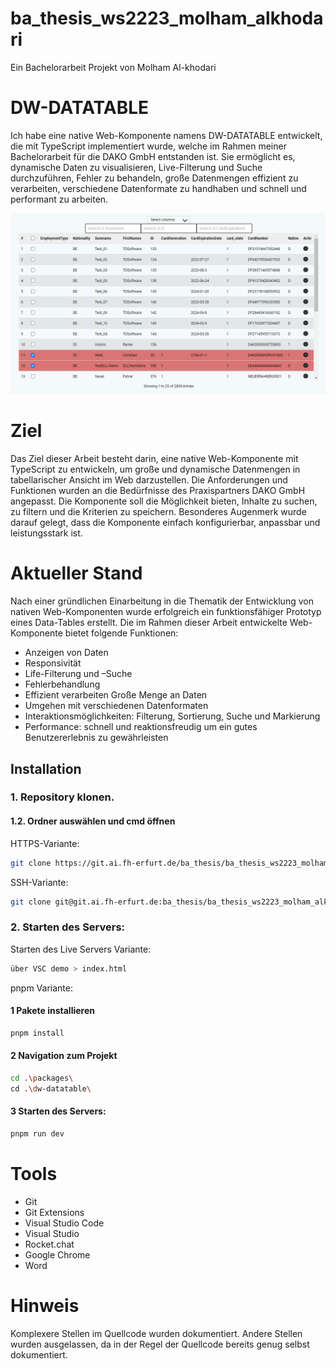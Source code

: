 # ba_thesis_ws2223_molham_alkhodari

Ein Bachelorarbeit Projekt von Molham Al-khodari

# DW-DATATABLE

Ich habe eine native Web-Komponente namens DW-DATATABLE entwickelt, die mit TypeScript implementiert wurde, welche im Rahmen meiner Bachelorarbeit für die DAKO GmbH entstanden ist. Sie ermöglicht es, dynamische Daten zu visualisieren, Live-Filterung und Suche durchzuführen, Fehler zu behandeln, große Datenmengen effizient zu verarbeiten, verschiedene Datenformate zu handhaben und schnell und performant zu arbeiten.

![DW-DATATABLE](documentation/DW-DATATABLE.png)

# Ziel

Das Ziel dieser Arbeit besteht darin, eine native Web-Komponente mit TypeScript zu entwickeln, um große und dynamische Datenmengen in
tabellarischer Ansicht im Web darzustellen. Die Anforderungen und Funktionen wurden an die Bedürfnisse des Praxispartners DAKO GmbH angepasst. Die
Komponente soll die Möglichkeit bieten, Inhalte zu suchen, zu filtern und die Kriterien zu speichern. Besonderes Augenmerk wurde darauf gelegt, dass
die Komponente einfach konfigurierbar, anpassbar und leistungsstark ist.

# Aktueller Stand

Nach einer gründlichen Einarbeitung in die Thematik der Entwicklung von nativen Web-Komponenten wurde erfolgreich ein funktionsfähiger Prototyp
eines Data-Tables erstellt. Die im Rahmen dieser Arbeit entwickelte Web-Komponente bietet folgende Funktionen:
* Anzeigen von Daten
* Responsivität
* Life-Filterung und –Suche
* Fehlerbehandlung
* Effizient verarbeiten Große Menge an Daten
* Umgehen mit verschiedenen Datenformaten
* Interaktionsmöglichkeiten: Filterung, Sortierung, Suche und Markierung
* Performance: schnell und reaktionsfreudig um ein gutes Benutzererlebnis zu gewährleisten

## Installation

### 1. Repository klonen.

#### 1.2. Ordner auswählen und cmd öffnen
HTTPS-Variante:

```bash
git clone https://git.ai.fh-erfurt.de/ba_thesis/ba_thesis_ws2223_molham_alkhodari.git
```
SSH-Variante:

```bash
git clone git@git.ai.fh-erfurt.de:ba_thesis/ba_thesis_ws2223_molham_alkhodari.git
```

### 2. Starten des Servers:

Starten des Live Servers Variante:
```bash
über VSC demo > index.html
```

pnpm Variante:

#### 1 Pakete installieren
```bash
pnpm install
```
#### 2 Navigation zum Projekt
```bash
cd .\packages\
cd .\dw-datatable\
```
#### 3 Starten des Servers:
```bash
pnpm run dev 
```
# Tools
* Git
* Git Extensions
* Visual Studio Code
* Visual Studio
* Rocket.chat
* Google Chrome
* Word

# Hinweis
Komplexere Stellen im Quellcode wurden dokumentiert. Andere Stellen wurden ausgelassen, da in der Regel der Quellcode bereits genug selbst dokumentiert.
